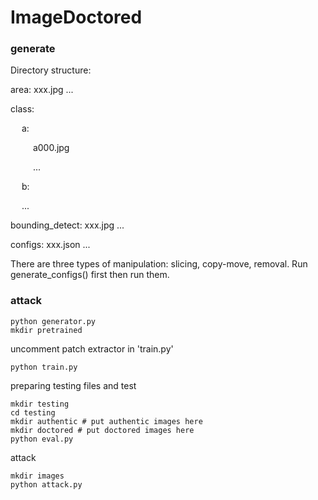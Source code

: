 # ImageDoctored

### generate

Directory structure:

area: xxx.jpg ...

class:

&emsp; a:
      
&emsp; &emsp; a000.jpg
    
&emsp; &emsp; ...
    
&emsp; b:

&emsp; ...

bounding_detect: xxx.jpg ...

configs: xxx.json ...

There are three types of manipulation: slicing, copy-move, removal. Run generate_configs() first then run them.



### attack

```shell
python generator.py
mkdir pretrained
```

uncomment patch extractor in 'train.py'

```shell
python train.py
```

preparing testing files and test

```shell
mkdir testing
cd testing
mkdir authentic # put authentic images here
mkdir doctored # put doctored images here
python eval.py
```

attack

```shell
mkdir images
python attack.py
```

